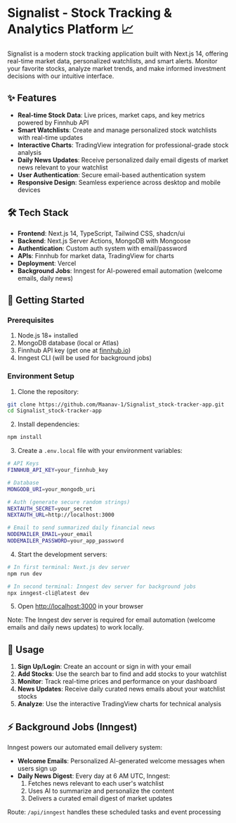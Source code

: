 # Signalist - Stock Tracking & Analytics Platform 📈

Signalist is a modern stock tracking application built with Next.js 14, offering real-time market data, personalized watchlists, and smart alerts. Monitor your favorite stocks, analyze market trends, and make informed investment decisions with our intuitive interface.


## ✨ Features

- **Real-time Stock Data**: Live prices, market caps, and key metrics powered by Finnhub API
- **Smart Watchlists**: Create and manage personalized stock watchlists with real-time updates
- **Interactive Charts**: TradingView integration for professional-grade stock analysis
- **Daily News Updates**: Receive personalized daily email digests of market news relevant to your watchlist
- **User Authentication**: Secure email-based authentication system
- **Responsive Design**: Seamless experience across desktop and mobile devices

## 🛠️ Tech Stack

- **Frontend**: Next.js 14, TypeScript, Tailwind CSS, shadcn/ui
- **Backend**: Next.js Server Actions, MongoDB with Mongoose
- **Authentication**: Custom auth system with email/password
- **APIs**: Finnhub for market data, TradingView for charts
- **Deployment**: Vercel
- **Background Jobs**: Inngest for AI-powered email automation (welcome emails, daily news)

## 🚀 Getting Started

### Prerequisites

1. Node.js 18+ installed
2. MongoDB database (local or Atlas)
3. Finnhub API key (get one at [finnhub.io](https://finnhub.io))
4. Inngest CLI (will be used for background jobs)

### Environment Setup

1. Clone the repository:
```bash
git clone https://github.com/Maanav-1/Signalist_stock-tracker-app.git
cd Signalist_stock-tracker-app
```

2. Install dependencies:
```bash
npm install
```

3. Create a `.env.local` file with your environment variables:
```bash
# API Keys
FINNHUB_API_KEY=your_finnhub_key

# Database
MONGODB_URI=your_mongodb_uri

# Auth (generate secure random strings)
NEXTAUTH_SECRET=your_secret
NEXTAUTH_URL=http://localhost:3000

# Email to send summarized daily financial news 
NODEMAILER_EMAIL=your_email
NODEMAILER_PASSWORD=your_app_password
```

4. Start the development servers:
```bash
# In first terminal: Next.js dev server
npm run dev

# In second terminal: Inngest dev server for background jobs
npx inngest-cli@latest dev
```

5. Open [http://localhost:3000](http://localhost:3000) in your browser

Note: The Inngest dev server is required for email automation (welcome emails and daily news updates) to work locally.

## 📱 Usage

1. **Sign Up/Login**: Create an account or sign in with your email
2. **Add Stocks**: Use the search bar to find and add stocks to your watchlist
3. **Monitor**: Track real-time prices and performance on your dashboard
4. **News Updates**: Receive daily curated news emails about your watchlist stocks
5. **Analyze**: Use the interactive TradingView charts for technical analysis

## ⚡ Background Jobs (Inngest)

Inngest powers our automated email delivery system:
- **Welcome Emails**: Personalized AI-generated welcome messages when users sign up
- **Daily News Digest**: Every day at 6 AM UTC, Inngest:
  1. Fetches news relevant to each user's watchlist
  2. Uses AI to summarize and personalize the content
  3. Delivers a curated email digest of market updates
  
Route: `/api/inngest` handles these scheduled tasks and event processing


